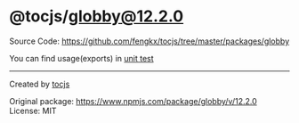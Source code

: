 # @tocjs/globby@12.2.0

Source Code: https://github.com/fengkx/tocjs/tree/master/packages/globby

You can find usage(exports) in [unit test](https://github.com/fengkx/tocjs/tree/master/packages/globby/test/pkg.test.js)

---

Created by [tocjs](https://github.com/fengkx/tocjs/)

Original package: https://www.npmjs.com/package/globby/v/12.2.0
License: MIT
